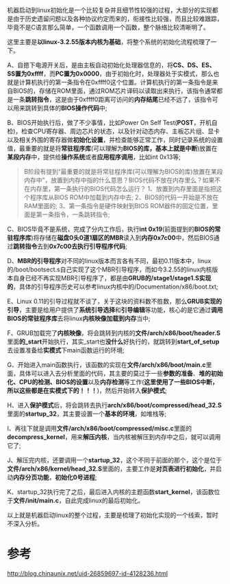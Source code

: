 机器启动到linux初始化是一个比较复杂并且细节性较强的过程，大部分的实现都是由于历史遗留问题以及各种协议约定而来的，衔接性比较强，而且比较难跟踪，毕竟不是C语言那么简单，一个函数调用一个函数，整个脉络比较清晰明了。

这里主要是**以linux-3.2.55版本内核为基础**，将整个系统的初始化流程梳理了一下。

A、自摁下电源开关后，是由主板自动初始化处理器信息的，将**CS、DS、ES、SS置为0xffff**，而**PC置为0x0000**，由于初始化时，处理器处于实模式，那么也就是计算机执行的第一条指令在0xffff0这个位置。计算机执行的第一条指令是来自BIOS的，存储在ROM里面，通过ROM芯片译码以读取出来执行，该指令通常都是一条**跳转指令**，这是由于0xffff0距离可访问的**内存结尾**已经不远了，该指令可以用来跳转到具体的**BIOS操作代码**中; 

B、BIOS开始执行后，做了不少事情，比如Power On Self Test(**POST**，开机自检)，检查CPU寄存器、周边芯片的状态，以及针对动态内存、主板芯片组、显卡以及相关外围的寄存器做**初始化设置**，并检查能够正常工作，同时记录系统的设置值，最重要的就是将**常驻程序库**(可以理解为**BIOS的库，基本上就是中断**)放置在**某段内存**中，提供给**操作系统**或者**应用程序调用**，比如int 0x13等; 

> B阶段有提到“最重要的就是将常驻程序库(可以理解为BIOS的库)放置在某段内存中”，放置到内存中指的什么意思？BIOS代码不放在内存里么？如果不在内存里，第一条执行的BIOS代码怎么运行？
> 1、放置到内存里面是指把这个程序库从BIOS ROM中加载到内存中去; 
> 2、BIOS的代码一开始是不放在RAM里面的; 
> 3、第一条指令是硬件映射到BIOS ROM器件的固定位置，里面是第一条指令，一条跳转指令; 

C、BIOS毕竟不是系统，完成了分内工作后，执行**int 0x19**(前面提到的**BIOS的常驻程序库**)将存储在**磁盘0头0道1扇区的MBR**读入到**内存0x7c00**中，然后BIOS通过**跳转指令**去到**0x7c00去执行引导程序代码**; 

D、**MBR的引导程序**对不同的linux版本而言各有不同，最初0.11版本中，linux的/boot/bootsect.s自己实现了这个MBR引导程序，而如今3.2.55的linux内核版本自身已经不再实现MBR引导程序了，都是由**GRUB的/stage1/stage1.S实现的**，具体的引导程序历史可以参考linux内核中的/Documentation/x86/boot.txt; 

E、Linux 0.11的引导过程就不谈了，关于这块的资料数不胜数，那么**GRUB实现的引导**，主要是给用户提供了**系统引导选择**和**引导编辑**等功能，核心的是它通过**调用BIOS的常驻程序库**去将linux**内核映像加载到内存**当中; 

F、GRUB加载完了**内核映像**，将会跳转到内核的**文件/arch/x86/boot/header.S**里面**的\_start**开始执行，其实\_start也**没什么**好执行的，就跳转到**start\_of\_setup**去设置准备给**实模式**下main函数运行的环境; 

G、开始进入main函数执行，该函数的实现在**文件/arch/x86/boot/main.c**里面，具体可以进入去分析里面的代码，其主要的莫过于一些**参数的准备**、**堆的初始化、CPU的检测、BIOS的设置**以及**内存检测**等工作(**这里使用了一些BIOS中断，所以这些都是在实模式下的！！！**)，然后开始转入**保护模式**; 

H、进入**保护模式**后，将会跳转去执行**arch/x86/boot/compressed/head\_32.S**里面的**startup\_32**，其主要设置一个**基本的环境**，如堆栈等; 

I、再往下就是调用**文件/arch/x86/boot/compressed/misc.c**里面的**decompress\_kernel**，用来**解压内核**，当内核被解压到内存中之后，就可以调用它了; 

J、解压完内核，还要调用一个**startup\_32**，这个不同于前面的那个，这个是位于**文件/arch/x86/kernel/head\_32.S**里面的，主要工作是**对页表进行初始化**，并启动**内存分页功能**，**初始化0号进程**; 

K、startup\_32执行完了之后，最后进入内核的主题函数**start\_kernel**，该函数位于**文件/init/main.c**，自此完成linux的最后初始化。

以上就是机器启动linux的整个过程，主要是梳理了初始化实现的一个线索，暂时不深入分析。

# 参考

http://blog.chinaunix.net/uid-26859697-id-4128236.html